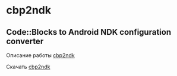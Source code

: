 
# cbp2ndk  
## Code::Blocks to Android NDK configuration converter


Описание работы [cbp2ndk](https://clnviewer.github.io/Code-Blocks-Android-NDK/CBP2NDK.html)

Скачать [cbp2ndk](https://github.com/ClnViewer/Code-Blocks-Android-NDK/raw/master/cbp2ndk/dist/cbp2ndk.zip)

